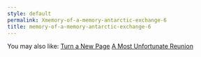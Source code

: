 ```yaml
---
style: default
permalink: Xmemory-of-a-memory-antarctic-exchange-6
title: memory-of-a-memory-antarctic-exchange-6
---
```

You may also like:
[Turn a New Page](http://scp-wiki.net/turn-a-new-page)
[A Most Unfortunate Reunion](http://scp-wiki.net/a-most-unfortunate-reunion)